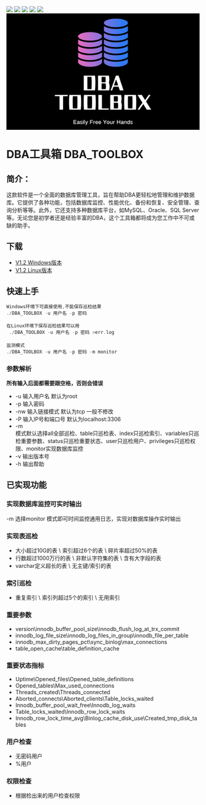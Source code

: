 [![](https://img.shields.io/badge/GreatSQL-官网-orange.svg)](https://greatsql.cn/)
[![](https://img.shields.io/badge/GreatSQL-论坛-brightgreen.svg)](https://greatsql.cn/forum.php)
[![](https://img.shields.io/badge/GreatSQL-博客-brightgreen.svg)](https://greatsql.cn/home.php?mod=space&uid=10&do=blog&view=me&from=space)
[![](https://img.shields.io/badge/License-Apache_v2.0-blue.svg)](https://gitee.com/GreatSQL/GreatSQL/blob/master/LICENSE)
[![](https://img.shields.io/badge/release-1.2.1-blue.svg)](https://gitee.com/GreatSQL/gt-checksum/releases/tag/1.2.1)
![输入图片说明](Menu/DBA_Toolbox_Logo.png)
# DBA工具箱 DBA_TOOLBOX
## 简介：
这款软件是一个全面的数据库管理工具，旨在帮助DBA更轻松地管理和维护数据库。它提供了各种功能，包括数据库监控、性能优化、备份和恢复、安全管理、查询分析等等。此外，它还支持多种数据库平台，如MySQL、Oracle、SQL Server等。无论您是初学者还是经验丰富的DBA，这个工具箱都将成为您工作中不可或缺的助手。
## 下载

- [V1.2 Windows版本](https://gitee.com/KAITOO/db_-osinspection/releases/download/V1.2/DB_OSInspection.exe)
- [V1.2 Linux版本](https://gitee.com/KAITOO/db_-osinspection/releases/download/V1.2/DB_OSInspection)
## 快速上手
```go
Windows环境下可直接使用,不能保存巡检结果
./DBA_TOOLBOX -u 用户名 -p 密码

在Linux环境下保存巡检结果可以用
 ./DBA_TOOLBOX -u 用户名 -p 密码 >err.log

监测模式
./DBA_TOOLBOX -u 用户名 -p 密码 -m monitor
```
### 参数解析
**所有输入后面都需要跟空格，否则会错误**
- -u 输入用户名  默认为root
- -p 输入密码
- -nw 输入链接模式  默认为tcp 一般不修改
- -P 输入IP号和端口号  默认为localhost:3306
- -m  
模式默认选择all全部巡检、table只巡检表、index只巡检索引、variables只巡检重要参数、status只巡检重要状态、user只巡检用户、privileges只巡检权限、monitor实现数据库监控
- -v 输出版本号
- -h 输出帮助
## 已实现功能
### 实现数据库监控可实时输出
-m 选择monitor 模式即可时间监控通用日志，实现对数据库操作实时输出
### 实现表巡检
- 大小超过10G的表 \ 索引超过6个的表 \ 碎片率超过50%的表
- 行数超过1000万行的表 \ 非默认字符集的表 \ 含有大字段的表
- varchar定义超长的表 \ 无主键/索引的表
### 索引巡检
- 重复索引 \ 索引列超过5个的索引 \ 无用索引
### 重要参数
- version\innodb_buffer_pool_size\innodb_flush_log_at_trx_commit
- innodb_log_file_size\innodb_log_files_in_group\innodb_file_per_table
- innodb_max_dirty_pages_pct\sync_binlog\max_connections
- table_open_cache\table_definition_cache
### 重要状态指标
- Uptime\Opened_files\Opened_table_definitions
- Opened_tables\Max_used_connections
- Threads_created\Threads_connected
- Aborted_connects\Aborted_clients\Table_locks_waited
- Innodb_buffer_pool_wait_free\Innodb_log_waits
- Table_locks_waited\Innodb_row_lock_waits
- Innodb_row_lock_time_avg\Binlog_cache_disk_use\Created_tmp_disk_tables
### 用户检查
- 无密码用户
- %用户
### 权限检查
- 根据检出来的用户检查权限